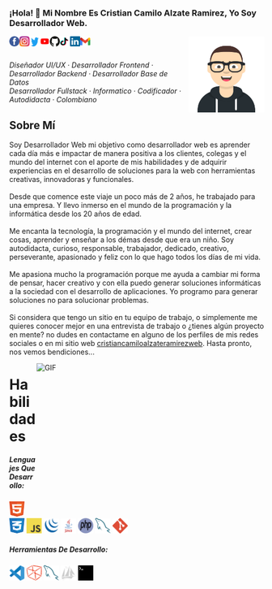 ### ¡Hola! 👋 Mi Nombre Es Cristian Camilo Alzate Ramirez, Yo Soy Desarrollador Web.

<img align="right" src="./assets/images/avatar.svg" width="150" height="150">

<a title="Facebook" href="https://www.facebook.com/cristiancamiloalzateramirezweb/"><img align="left" width="20" height="20" src="./assets/images/facebook.svg"></a>
<a title="Instagram" href="https://www.instagram.com/cristiancamiloalzateramirezweb/"><img align="left" width="20" height="20" src="./assets/images/instagram.svg"></a>
<a title="Twitter" href="https://twitter.com/ccarweb/"><img width="20" height="20" align="left" src="./assets/images/twitter.svg"></a>
<a title="YouTube" href="https://www.youtube.com/channel/UCwVKvGpc23akQhYlgUt2K7g/"><img width="20" height="20" align="left" src="./assets/images/youtube.svg"></a>
<a title="GitHub" href="https://github.com/cristiancamiloalzateramirezweb/"><img width="20" height="20" align="left" src="./assets/images/github.svg"></a>
<a title="TikTok" href="https://www.tiktok.com/@ccarweb/"><img width="20" height="20" align="left" src="./assets/images/tiktok.svg"></a>
<a title="Linkedin" href="https://www.linkedin.com/in/cristiancamiloalzateramirezweb/"><img width="20" height="20" align="left" src="./assets/images/linkedin.svg"></a>
<a title="Gmail" href="mailto:cristiancamiloalzateramirezweb@gmail.com"><img width="20" height="20" align="left" src="./assets/images/gmail.svg"></a>

<br><br>
<p><i>Diseñador UI/UX · Desarrollador Frontend · Desarrollador Backend · Desarrollador Base de Datos<br> Desarrollador Fullstack · Informatico · Codificador · Autodidacta · Colombiano</i></p>

<h2>Sobre Mí</h2>
<p>
Soy Desarrollador Web mi objetivo como desarrollador web es aprender cada día más e impactar de manera positiva a los clientes, colegas y el mundo del internet 
con el aporte de mis habilidades y de adquirir experiencias en el desarrollo de soluciones para la web con herramientas creativas, innovadoras y funcionales. 
<br><br>
Desde que comence este viaje un poco más de 2 años, he trabajado para una empresa. Y llevo inmerso en el mundo de la programación y la informática desde los 20 años de edad.
<br><br>
Me encanta la tecnología, la programación y el mundo del internet, crear cosas, aprender y enseñar a los démas desde que era un niño. Soy autodidacta, curioso, responsable, trabajador, dedicado, creativo, perseverante, apasionado y feliz con lo que hago todos los días de mi vida. 
<br><br>
Me apasiona mucho la programación porque me ayuda a cambiar mi forma de pensar, hacer creativo y con ella puedo generar soluciones informáticas a la sociedad con el desarrollo de aplicaciones. Yo programo para generar soluciones no para solucionar problemas.
<br><br>
Si considera que tengo un sitio en tu equipo de trabajo, o simplemente me quieres conocer mejor en una entrevista de trabajo o ¿tienes algún proyecto en mente? no dudes en contactame en alguno de los perfiles de mis redes sociales o en mi sitio web <a href="https://cristiancamiloalzateramirezweb.github.io/portafolio-web/">cristiancamiloalzateramirezweb</a>. Hasta pronto, nos vemos bendiciones...
</p>
                       
<img align="right" alt="GIF" src="https://github.com/abhisheknaiidu/abhisheknaiidu/blob/master/code.gif?raw=true" width="450" height="300" />
<h1>Habilidades</h1>
<h5>Lenguajes Que Desarrollo:</h5>
<code><img width="30" height="30" src="./assets/images/html.svg"></code>
<code><img width="30" height="30" src="./assets/images/css.svg"></code>
<code><img width="30" height="30" src="./assets/images/javascript.svg"></code>
<code><img width="30" height="30" src="./assets/images/jquery.svg"></code>
<code><img width="30" height="30" src="./assets/images/java.svg"></code>
<code><img width="30" height="30" src="./assets/images/php.svg"></code>
<code><img width="30" height="30" src="./assets/images/mysql.svg"></code>
<code><img width="30" height="30" src="./assets/images/git.svg"></code>
<h5>Herramientas De Desarrollo:</h5>
<code><img width="30" height="30" src="./assets/images/visualstudiocode.svg"></code>
<code><img width="30" height="30" src="./assets/images/netbeans.svg"></code>
<code><img width="30" height="30" src="./assets/images/mysql.svg"></code>
<code><img width="30" height="30" src="./assets/images/phpmyadmin.svg"></code>
<code><img width="30" height="30" src="./assets/images/terminal.svg"></code>

